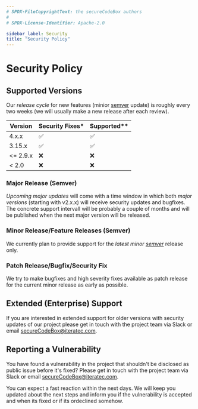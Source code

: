```yaml
---
# SPDX-FileCopyrightText: the secureCodeBox authors
#
# SPDX-License-Identifier: Apache-2.0

sidebar_label: Security
title: "Security Policy"
---
```


# Security Policy

## Supported Versions
Our _release cycle_ for new features (minior [semver](https://semver.org/) update)
is roughly every two weeks (we will usually make a new release after each review). 

| Version | Security Fixes* | Supported** |
| ------- | ------------------ | ------------------ |
| 4.x.x | :white_check_mark: | :white_check_mark: |
| 3.15.x | :white_check_mark: | :white_check_mark: |
| \<= 2.9.x | :x: | :x: |
| \< 2.0 | :x: | :x: |

### Major Release (Semver)
_Upcoming major updates_ will come with a time window in which both _major versions_ (starting with v2.x.x)
will receive security updates and bugfixes. The concrete support intervall will be probably a couple of months
and will be published when the next major version will be released.

### Minor Release/Feature Releases (Semver)
We currently plan to provide support for the _latest minor [semver](https://semver.org/)_ release only.

### Patch Release/Bugfix/Security Fix
We try to make bugfixes and high severity fixes available as patch release for the current minor release
as early as possible.

## Extended (Enterprise) Support
If you are interested in extended support for older versions with security updates of our project 
please get in touch with the project team via Slack or email [secureCodeBox@iteratec.com](mailto:secureCodeBox@iteratec.com).

## Reporting a Vulnerability
You have found a vulnerability in the project that shouldn't be disclosed as public issue before it's fixed?
Please get in touch with the project team via Slack or email [secureCodeBox@iteratec.com](mailto:secureCodeBox@iteratec.com). 

You can expect a fast reaction within the next days. 
We will keep you updated about the next steps and inform you if the vulnerability is accepted and when its fixed or if its ordeclined somehow.